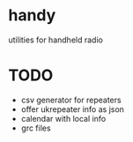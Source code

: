 # handy
utilities for handheld radio

# TODO

- csv generator for repeaters
- offer ukrepeater info as json
- calendar with local info
- grc files
